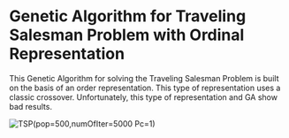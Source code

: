# Genetic Algorithm for Traveling Salesman Problem with Ordinal Representation

This Genetic Algorithm for solving the Traveling Salesman Problem is built on the basis of an order representation. This type of representation uses a classic crossover. Unfortunately, this type of representation and GA show bad results.

![TSP(pop=500,numOfIter=5000 Pc=1)](https://user-images.githubusercontent.com/33631875/83307096-88674d00-a20c-11ea-9b91-018d63e92ea6.jpg)
